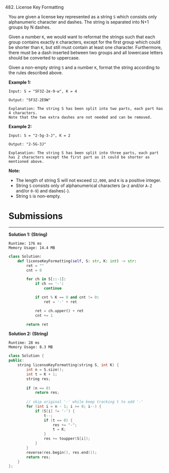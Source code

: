 482. License Key Formatting

You are given a license key represented as a string `S` which consists only alphanumeric character and dashes. The string is separated into N+1 groups by N dashes.

Given a number `K`, we would want to reformat the strings such that each group contains exactly `K` characters, except for the first group which could be shorter than `K`, but still must contain at least one character. Furthermore, there must be a dash inserted between two groups and all lowercase letters should be converted to uppercase.

Given a non-empty string `S` and a number `K`, format the string according to the rules described above.

**Example 1:**
```
Input: S = "5F3Z-2e-9-w", K = 4

Output: "5F3Z-2E9W"

Explanation: The string S has been split into two parts, each part has 4 characters.
Note that the two extra dashes are not needed and can be removed.
```

**Example 2:**
```
Input: S = "2-5g-3-J", K = 2

Output: "2-5G-3J"

Explanation: The string S has been split into three parts, each part has 2 characters except the first part as it could be shorter as mentioned above.
```

**Note:**

* The length of string S will not exceed `12,000`, and `K` is a positive integer.
* String `S` consists only of alphanumerical characters (a-z and/or `A-Z` and/or `0-9`) and dashes(`-`).
* String `S` is non-empty.

# Submissions
---
**Solution 1: (String)**
```
Runtime: 176 ms
Memory Usage: 14.4 MB
```
```python
class Solution:
    def licenseKeyFormatting(self, S: str, K: int) -> str:
        ret = ""
        cnt = 0

        for ch in S[::-1]:
            if ch == '-':
                continue

            if cnt % K == 0 and cnt != 0:
                ret = '-' + ret

            ret = ch.upper() + ret
            cnt += 1

        return ret
```

**Solution 2: (String)**
```
Runtime: 28 ms
Memory Usage: 8.3 MB
```
```c++
class Solution {
public:
    string licenseKeyFormatting(string S, int K) {
        int n = S.size();
        int t = K + 1;
        string res;
        
        if (n == 0)
            return res;
        
        // skip original '-' while keep tracking t to add '-'
        for (int i = n - 1; i >= 0; i--) {
            if (S[i] != '-') {
                t--;
                if (t == 0) {
                    res += "-"; 
                    t = K;
                }
                res += toupper(S[i]);
            }
        }
        reverse(res.begin(), res.end());
        return res;
    }
};
```